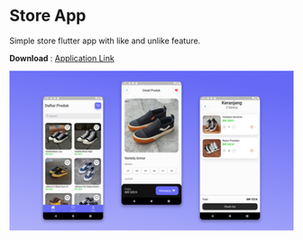 # Store App
Simple store flutter app with like and unlike feature.

**Download** : [Application Link](https://drive.google.com/drive/folders/1EyWyQpbVDwArxlC7ycamNagxzf0T2Z4O?usp=sharing)

![Screenshot](https://github.com/zavierferodova/Flutter-Store-App/blob/master/media/Presentation.jpg?raw=true)
